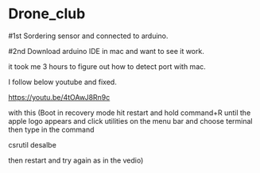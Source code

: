 # Drone_club

#1st
Sordering sensor and connected to arduino.

#2nd
Download arduino IDE in mac and want to see it work.

it took me 3 hours to figure out how to detect port with mac.

I follow below youtube and fixed. 

https://youtu.be/4tOAwJ8Rn9c

with this
(Boot in recovery mode hit restart and hold command+R until the apple
logo appears and click utilities on the menu bar and choose terminal
then type in the command

csrutil desalbe

then restart and try again as in the vedio)


